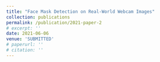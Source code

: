 ```yaml
---
title: "Face Mask Detection on Real-World Webcam Images"
collection: publications
permalink: /publication/2021-paper-2
# excerpt: ''
date: 2021-06-06
venue: 'SUBMITTED'
# paperurl: ''
# citation: ''
---
```

